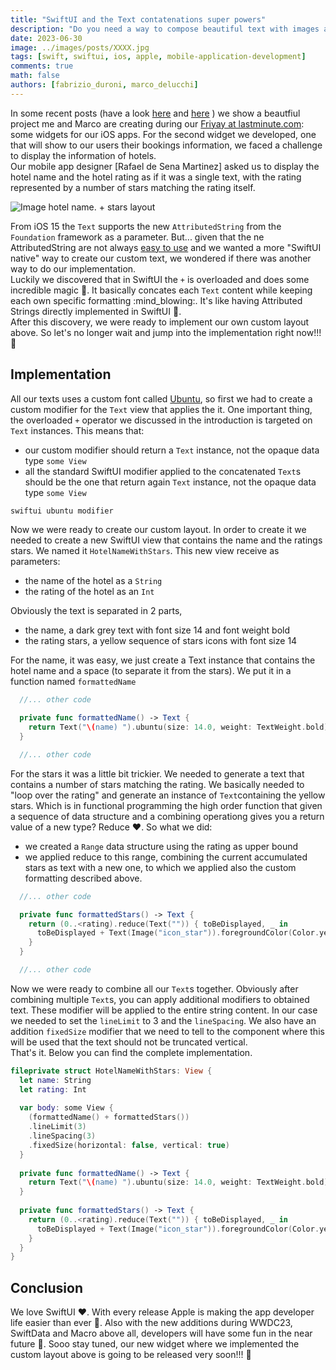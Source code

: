 ```yaml
---
title: "SwiftUI and the Text contatenations super powers"
description: "Do you need a way to compose beautiful text with images and custom font like you are used with Attributed String. The Text component has eveything we need to create some sort of 'attributed text' directly in SwiftUI. Let's go!!!"
date: 2023-06-30
image: ../images/posts/XXXX.jpg
tags: [swift, swiftui, ios, apple, mobile-application-development]
comments: true
math: false
authors: [fabrizio_duroni, marco_delucchi]
---
```


In some recent posts (have a look [here](https://technology.lastminute.com/widget-ios-swiftui-configuration-intent/ "swiftui widget friyay lastminute") and [here](https://technology.lastminute.com/widget-ios-swiftui-react-native/ "swiftui widget lastminute") ) we show a beautfiul project me and Marco are creating during our [Friyay at lastminute.com](https://technology.lastminute.com/tech-learning-and-development-friyay/ "lastminute.com friyay"): some widgets for our iOS apps.
For the second widget we developed, one that will show to our users their bookings information, we faced a challenge to display the information of hotels.  
Our mobile app designer [Rafael de Sena Martinez] asked us to display the hotel name and the hotel rating as if it was a single text, with the rating represented by a number of stars matching the rating itself.

![Image hotel name. + stars layout](../images/posts/XXXX.jpg)

From iOS 15 the `Text` supports the new `AttributedString` from the `Foundation` framework as a parameter. But... given that the ne AttributedString are not always [easy to use](https://stackoverflow.com/questions/75513158/how-do-you-add-an-image-attachment-to-an-attributedstring) and we wanted a more "SwiftUI native" way to create our custom text, we wondered if there was another way to do our implementation.  
Luckily we discovered that in SwiftUI the `+` is overloaded and does some incredible magic :crystal_ball:. It basically concates each `Text` content while keeping each own specific formatting :mind_blowing:. It's like having Attributed Strings directly implemented in SwiftUI :rocket:.  
After this discovery, we were ready to implement our own custom layout above. So let's no longer wait and jump into the implementation right now!!! :rocket:


## Implementation

All our texts uses a custom font called [Ubuntu](https://fonts.google.com/specimen/Ubuntu "ubuntu font"), so first we had to create a custom modifier for the `Text` view that applies the it. One important thing, the overloaded `+` operator we discussed in the introduction is targeted on `Text` instances. This means that:

* our custom modifier should return a `Text` instance, not the opaque data type `some View`
* all the standard SwiftUI modifier applied to the concatenated `Text`s should be the one that return again `Text` instance, not the opaque data type `some View`

```swift
swiftui ubuntu modifier
```

Now we were ready to create our custom layout. In order to create it we needed to create a new SwiftUI view that contains the name and the ratings stars. We named it `HotelNameWithStars`. This new view receive as parameters:

* the name of the hotel as a `String`
* the rating of the hotel as an `Int`

Obviously the text is separated in 2 parts, 

* the name, a dark grey text with font size 14 and font weight bold
* the rating stars, a yellow sequence of stars icons with font size 14

For the name, it was easy, we just create a Text instance that contains the hotel name and a space (to separate it from the stars). We put it in a function named `formattedName`

``` swift
  //... other code

  private func formattedName() -> Text {
    return Text("\(name) ").ubuntu(size: 14.0, weight: TextWeight.bold)
  }

  //... other code
```

For the stars it was a little bit trickier. We needed to generate a text that contains a number of stars matching the rating. We basically needed to "loop over the rating" and generate an instance of `Text`containing the yellow stars. Which is in functional programming the high order function that given a sequence of data structure and a combining operationg gives you a return value of a new type? Reduce :heart:.
So what we did:

* we created a `Range` data structure using the rating as upper bound
* we applied reduce to this range, combining the current accumulated stars as text with a new one, to which we applied also the custom formatting described above.

``` swift
  //... other code

  private func formattedStars() -> Text {
    return (0..<rating).reduce(Text("")) { toBeDisplayed, _ in
      toBeDisplayed + Text(Image("icon_star")).foregroundColor(Color.yellow).ubuntu(size: 14.0)
    }
  }

  //... other code
```

Now we were ready to combine all our `Text`s together. Obviously after combining multiple `Text`s, you can apply additional modifiers to obtained text. These modifier will be applied to the entire string content. In our case we needed to set the `lineLimit` to 3 and the `lineSpacing`.
We also have an addition `fixedSize` modifier that we need to tell to the component where this will be used that the text should not be truncated vertical.  
That's it. Below you can find the complete implementation.


```swift
fileprivate struct HotelNameWithStars: View {
  let name: String
  let rating: Int
  
  var body: some View {
    (formattedName() + formattedStars())
    .lineLimit(3)
    .lineSpacing(3)
    .fixedSize(horizontal: false, vertical: true)
  }
  
  private func formattedName() -> Text {
    return Text("\(name) ").ubuntu(size: 14.0, weight: TextWeight.bold)
  }
  
  private func formattedStars() -> Text {
    return (0..<rating).reduce(Text("")) { toBeDisplayed, _ in
      toBeDisplayed + Text(Image("icon_star")).foregroundColor(Color.yellow).ubuntu(size: 14.0)
    }
  }
}
```

## Conclusion

We love SwiftUI :heart:. With every release Apple is making the app developer life easier than ever :rocket:. Also with the new additions during WWDC23, SwiftData and Macro above all, developers will have some fun in the near future :rocket:. Sooo stay tuned, our new widget where we implemented the custom layout above is going to be released very soon!!! :rocket:
